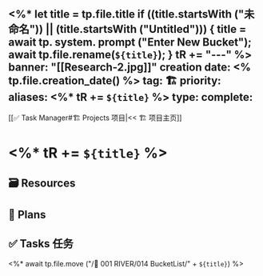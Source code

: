 <%*
  let title = tp.file.title
  if ((title.startsWith ("未命名")) || (title.startsWith ("Untitled"))) {
    title = await tp. system. prompt ("Enter New Bucket");
    await tp.file.rename(`${title}`);
  } 
  tR += "---"
%>
banner: "[[Research-2.jpg]]"
creation date: <% tp.file.creation_date() %>
tag: 🏗️
priority: 
aliases: <%* tR += `${title}` %>
type: 
complete:
---
[[✅ Task Manager#🏗️ Projects 项目|<< 🏗️ 项目主页]]
# <%* tR += `${title}` %>

## 🗃️ Resources


## 📒 Plans


## ✅  Tasks 任务


<%* await tp.file.move ("/🌊 001 RIVER/014 BucketList/" + `${title}`) %>

